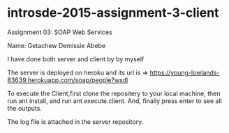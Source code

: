 # introsde-2015-assignment-3-client
Assignment 03: SOAP Web Services

Name: Getachew Demissie Abebe

I have done both server and client by by myself

The server is deployed on heroku and its url is => https://young-lowlands-83639.herokuapp.com/soap/people?wsdl

To execute the Client,first clone the repositery to your local machine, then run ant install, 
and run ant execute.client. And, finally press enter to see all the outputs.

The log file is attached in the server repository.
